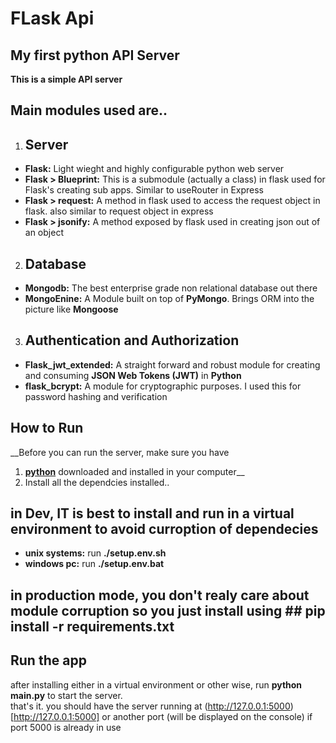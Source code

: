 # FLask Api
## __My **first** python API Server__
__This is a simple API server__

## Main modules used are..
1. ## **Server**
  * **Flask:** Light wieght and highly configurable python web server 
  * **Flask > Blueprint:** This is a submodule (actually a class) in flask used for Flask's creating sub apps. Similar to useRouter in Express
  * **Flask > request:** A method in flask used to access the request object in flask. also similar to request object in express
  * **Flask > jsonify:** A method exposed by flask used in creating json out of an object
2.  ## **Database**
  * **Mongodb:** The best enterprise grade non relational database out there
  * **MongoEnine:** A Module built on top of **PyMongo**. Brings ORM into the picture like **Mongoose**
3.  ## **Authentication and Authorization**
  * **Flask_jwt_extended:** A straight forward and robust module for creating and consuming **JSON Web Tokens (JWT)** in **Python**
  * **flask_bcrypt:** A module for cryptographic purposes. I used this for password hashing and verification

  ## How to Run ##
  __Before you can run the server, make sure you have
  1.  [**python**](https://www.python.org/downlaods) downloaded and installed in your computer__
  2.  Install all the dependcies installed..
   ## in Dev, IT is best to install and run in a virtual environment to avoid curroption of dependecies ##
  * **unix systems:** run __./setup.env.sh__
  * **windows pc:** run __./setup.env.bat__
  ## in production mode, you don't realy care about module corruption so you just install using ## __pip install -r requirements.txt__

  ## Run the app ##
  after installing either in a virtual environment or other wise, run __python main.py__ to start the server.  
  that's it. you should have the server running at (http://127.0.0.1:5000)[http://127.0.0.1:5000] or another port (will be displayed on the console) if port 5000 is already in use